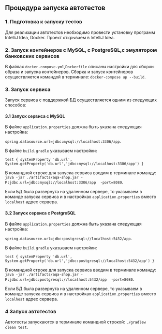 ## Процедура запуска автотестов

### 1. Подготовка к запуску тестов
Для реализации автотестов необходимо провести установку программ IntelliJ Idea, Docker.
Проект открываем в IntelliJ Idea.

### 2. Запуск контейнеров c MySQL, с PostgreSQL,с эмулятором банковских сервисов
В файлах  `docker-compose.yml`,`Dockerfile` описаны настройки для сборки образа и запуска контейнеров.
Сборка и запуск контейнеров осуществляется командой в терминале: `docker-compose up --build`.


### 3. Запуск сервиса

Запуск сервиса с поддержкой БД осуществляется одним из следующих способов:

#### 3.1 Запуск сервиса с MySQL

В файле `application.properties` должна быть указана следующая настройка: 

`spring.datasource.url=jdbc:mysql://localhost:3306/app`.

В файле `build.gradle`  указываем настройки:

`test {
systemProperty 'db.url', System.getProperty('db.url','jdbc:mysql://localhost:3306/app')
}`

В командной строке для запуска сервиса вводим в терминале команду: `java -jar ./artifacts/aqa-shop.jar -P:jdbc.url=jdbc:mysql://localhost:3306/app  -port=8080`.


Если БД была развернута на удаленном сервере, то указываем в команде запуска сервиса и в настройках `application.properties` вместо `localhost` адрес сервера.

#### 3.2 Запуск сервиса с PostgreSQL

В файле `application.properties` должна быть указана следующая настройка: 

`spring.datasource.url=jdbc:postgresql://localhost:5432/app`.

В файле `build.gradle`  указываем настройки:

`test {
systemProperty 'db.url', System.getProperty('db.url','jdbc:postgresql://localhost:5432/app')
}`

В командной строке для запуска сервиса вводим в терминале команду:  `java -jar ./artifacts/aqa-shop.jar -P:jdbc.url=jdbc:postgresql://localhost:5432/app  -port=8080`.


Если БД была развернута на удаленном сервере, то указываем в команде запуска сервиса и в настройках `application.properties` вместо `localhost` адрес сервера.


### 4 Запуск автотестов

Автотесты запускаются в терминале командной строкой: `./gradlew clean test`.

